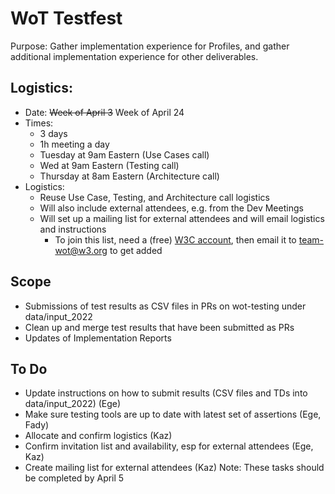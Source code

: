 # WoT Testfest
Purpose: Gather implementation experience for Profiles,
and gather additional implementation experience for other deliverables.

## Logistics:
* Date: <strike>Week of April 3</strike> Week of April 24
* Times: 
   - 3 days
   - 1h meeting a day
   - Tuesday at 9am Eastern (Use Cases call)
   - Wed at 9am Eastern (Testing call)
   - Thursday at 8am Eastern (Architecture call)
* Logistics: 
   - Reuse Use Case, Testing, and Architecture call logistics
   - Will also include external attendees, e.g. from the Dev Meetings
   - Will set up a mailing list for external attendees and will email logistics and instructions
       - To join this list, need a (free) [W3C account](https://www.w3.org/accounts/request), then email it to [team-wot@w3.org](mailto:team-wot@w3.org) to get added 

## Scope
- Submissions of test results as CSV files in PRs on wot-testing under data/input_2022
- Clean up and merge test results that have been submitted as PRs
- Updates of Implementation Reports

## To Do
- Update instructions on how to submit results (CSV files and TDs into data/input_2022) (Ege)
- Make sure testing tools are up to date with latest set of assertions (Ege, Fady)
- Allocate and confirm logistics (Kaz)
- Confirm invitation list and availability, esp for external attendees (Ege, Kaz)
- Create mailing list for external attendees (Kaz)
Note: These tasks should be completed by April 5


